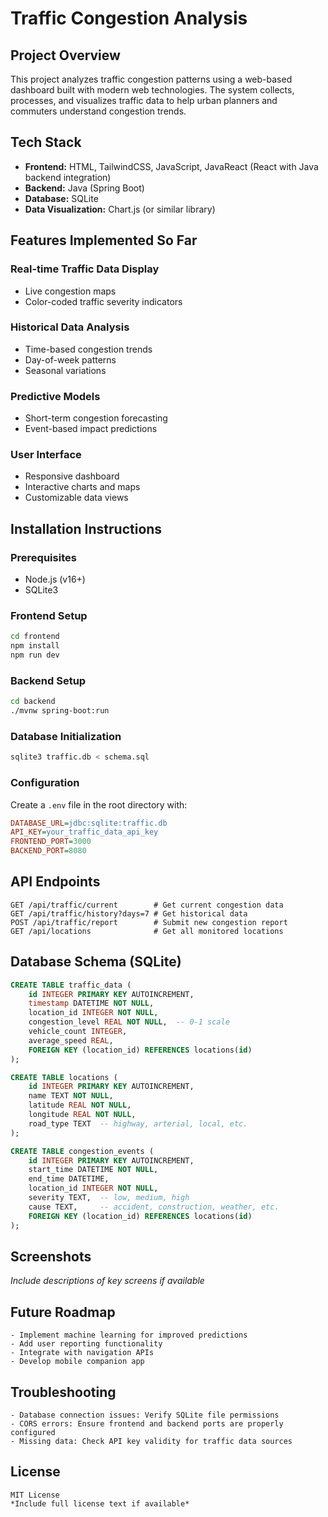 # Traffic Congestion Analysis

## Project Overview

This project analyzes traffic congestion patterns using a web-based dashboard built with modern web technologies. The system collects, processes, and visualizes traffic data to help urban planners and commuters understand congestion trends.

## Tech Stack

- **Frontend:** HTML, TailwindCSS, JavaScript, JavaReact (React with Java backend integration)  
- **Backend:** Java (Spring Boot)  
- **Database:** SQLite  
- **Data Visualization:** Chart.js (or similar library)

## Features Implemented So Far

### Real-time Traffic Data Display
- Live congestion maps
- Color-coded traffic severity indicators

### Historical Data Analysis
- Time-based congestion trends
- Day-of-week patterns
- Seasonal variations

### Predictive Models
- Short-term congestion forecasting
- Event-based impact predictions

### User Interface
- Responsive dashboard
- Interactive charts and maps
- Customizable data views

## Installation Instructions

### Prerequisites
- Node.js (v16+)
- SQLite3

### Frontend Setup

```bash
cd frontend
npm install
npm run dev
```

### Backend Setup

```bash
cd backend
./mvnw spring-boot:run
```

### Database Initialization

```bash
sqlite3 traffic.db < schema.sql
```

### Configuration

Create a `.env` file in the root directory with:

```ini
DATABASE_URL=jdbc:sqlite:traffic.db
API_KEY=your_traffic_data_api_key
FRONTEND_PORT=3000
BACKEND_PORT=8080
```

## API Endpoints

```http
GET /api/traffic/current        # Get current congestion data
GET /api/traffic/history?days=7 # Get historical data
POST /api/traffic/report        # Submit new congestion report
GET /api/locations              # Get all monitored locations
```

## Database Schema (SQLite)

```sql
CREATE TABLE traffic_data (
    id INTEGER PRIMARY KEY AUTOINCREMENT,
    timestamp DATETIME NOT NULL,
    location_id INTEGER NOT NULL,
    congestion_level REAL NOT NULL,  -- 0-1 scale
    vehicle_count INTEGER,
    average_speed REAL,
    FOREIGN KEY (location_id) REFERENCES locations(id)
);

CREATE TABLE locations (
    id INTEGER PRIMARY KEY AUTOINCREMENT,
    name TEXT NOT NULL,
    latitude REAL NOT NULL,
    longitude REAL NOT NULL,
    road_type TEXT  -- highway, arterial, local, etc.
);

CREATE TABLE congestion_events (
    id INTEGER PRIMARY KEY AUTOINCREMENT,
    start_time DATETIME NOT NULL,
    end_time DATETIME,
    location_id INTEGER NOT NULL,
    severity TEXT,  -- low, medium, high
    cause TEXT,     -- accident, construction, weather, etc.
    FOREIGN KEY (location_id) REFERENCES locations(id)
);
```

## Screenshots

*Include descriptions of key screens if available*

## Future Roadmap

```text
- Implement machine learning for improved predictions
- Add user reporting functionality
- Integrate with navigation APIs
- Develop mobile companion app
```

## Troubleshooting

```text
- Database connection issues: Verify SQLite file permissions
- CORS errors: Ensure frontend and backend ports are properly configured
- Missing data: Check API key validity for traffic data sources
```

## License

```text
MIT License  
*Include full license text if available*
```
